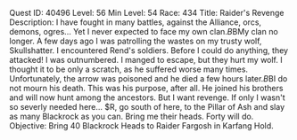 Quest ID: 40496
Level: 56
Min Level: 54
Race: 434
Title: Raider's Revenge
Description: I have fought in many battles, against the Alliance, orcs, demons, ogres... Yet I never expected to face my own clan.$B$BMy clan no longer. A few days ago I was patrolling the wastes on my trusty wolf, Skullshatter. I encountered Rend's soldiers. Before I could do anything, they attacked! I was outnumbered. I manged to escape, but they hurt my wolf. I thought it to be only a scratch, as he suffered worse many times. Unfortunately, the arrow was poisoned and he died a few hours later.$B$BI do not mourn his death. This was his purpose, after all. He joined his brothers and will now hunt among the ancestors. But I want revenge. If only I wasn't so severly needed here... $R, go south of here, to the Pillar of Ash and slay as many Blackrock as you can. Bring me their heads. Forty will do.
Objective: Bring 40 Blackrock Heads to Raider Fargosh in Karfang Hold.

